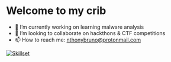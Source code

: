 # Welcome to my crib
- 🌱 I’m currently working on learning malware analysis
- 👯 I’m looking to collaborate on hackthons & CTF competitions
- 📫 How to reach me: [nthonybruno@protonmail.com](nthonybruno@protonmail.com)

[![Skillset](https://github-readme-stats.vercel.app/api/top-langs/?username=nthonybruno&layout=compact)](https://github.com/anuraghazra/github-readme-stats)
